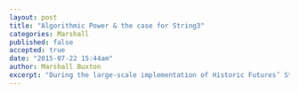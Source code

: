 ```yaml
---
layout: post
title: "Algorithmic Power & the case for String3"
categories: Marshall
published: false
accepted: true
date: "2015-07-22 15:44am"
author: Marshall Buxton
excerpt: "During the large-scale implementation of Historic Futures’ String2 technology we signed-up and trained users in more than 700 different organisations forming part of the global supply chain of a major UK brand. Towards the end of the project, we noticed a significant trend. If we prepared information for a String2 user that compared their use of the tool (more accurately, the performance of the organisation they worked for) with that of a relevant peer group, they became noticeably more motivated to improve."
---
```

